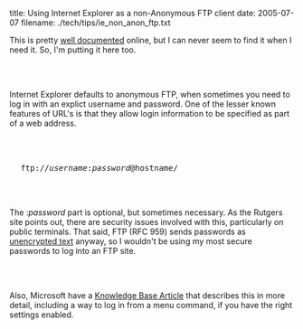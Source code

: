 title: Using Internet Explorer as a non-Anonymous FTP client
date: 2005-07-07
filename: ./tech/tips/ie_non_anon_ftp.txt

This is pretty <a href="http://www.cs.rutgers.edu/~watrous/user-pass-url.html">well
documented</a> online, but I can never seem to find it when I need it. So, I'm
putting it here too. 

<br><br>

Internet Explorer defaults to anonymous FTP, when sometimes you need to log in
with an explict username and password.  One of the lesser known features of URL's
is that they allow login information to be specified as part of a web address.

<br><br>

&nbsp;&nbsp;&nbsp;&nbsp;&nbsp;<tt>ftp://<i>username</i>:<i>password</i>@hostname/</tt>

<br><br>

The <ii>:<i>password</i></tt> part is optional, but sometimes necessary. As
the Rutgers site points out, there are security issues involved with this, 
particularly on public terminals. That said, FTP (RFC 959) sends passwords as 
<a href="http://www.ayukov.com/essays/pkfa.html">unencrypted text</a> anyway, so 
I wouldn't be using my most secure passwords to log into an FTP site.

<br><br>

Also, Microsoft have a 
<a href="http://support.microsoft.com/default.aspx?scid=kb;en-us;Q135975">Knowledge
Base Article</a> that describes this in more detail, including a way to log in
from a menu command, if you have the right settings enabled.
